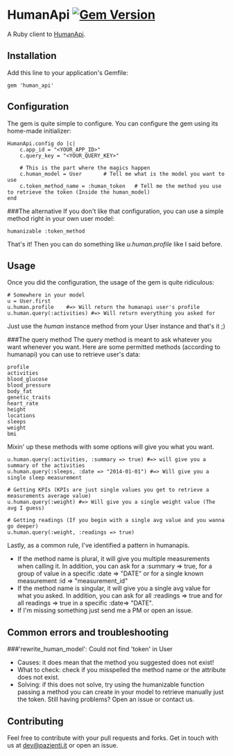 # HumanApi [![Gem Version](https://badge.fury.io/rb/human_api.png)](http://badge.fury.io/rb/human_api)
A Ruby client to [HumanApi](http://humanapi.co).

## Installation

Add this line to your application's Gemfile:

    gem 'human_api'

## Configuration
The gem is quite simple to configure. You can configure the gem using its home-made initializer:

	HumanApi.config do |c|
		c.app_id = "<YOUR_APP_ID>"
		c.query_key = "<YOUR_QUERY_KEY>"
		
		# This is the part where the magics happen
		c.human_model = User       # Tell me what is the model you want to use
		c.token_method_name = :human_token   # Tell me the method you use to retrieve the token (Inside the human_model)
	end

###The alternative
If you don't like that configuration, you can use a simple method right in your own user model:

	humanizable :token_method

That's it! Then you can do something like _u.human.profile_ like I said before.

## Usage
Once you did the configuration, the usage of the gem is quite ridiculous:

	# Somewhere in your model
	u = User.first
	u.human.profile    #=> Will return the humanapi user's profile
	u.human.query(:activities) #=> Will return everything you asked for

Just use the _human_ instance method from your User instance and that's it ;)

###The query method
The query method is meant to ask whatever you want whenever you want. Here are some permitted methods (according to humanapi) you can use to retrieve user's data:

	profile 
	activities
	blood_glucose
	blood_pressure
	body_fat
	genetic_traits
	heart_rate
	height
	locations
	sleeps
	weight
	bmi

Mixin' up these methods with some options will give you what you want. 

	u.human.query(:activities, :summary => true) #=> will give you a summary of the activities
	u.human.query(:sleeps, :date => "2014-01-01") #=> Will give you a single sleep measurement
	
	# Getting KPIs (KPIs are just single values you get to retrieve a measurements average value)
	u.human.query(:weight) #=> Will give you a single weight value (The avg I guess)
	
	# Getting readings (If you begin with a single avg value and you wanna go deeper)
	u.human.query(:weight, :readings => true)
	
Lastly, as a common rule, I've identified a pattern in humanapis. 
- If the method name is plural, it will give you multiple measurements when calling it. In addition, you can ask for a :summary => true, for a group of value in a specific :date => "DATE" or for a single known measurement :id => "measurement_id"
- If the method name is singular, it will give you a single avg value for what you asked. In addition, you can ask for all :readings => true and for all readings => true in a specific :date=> "DATE".
- If I'm missing something just send me a PM or open an issue.
	
## Common errors and troubleshooting
###'rewrite_human_model': Could not find 'token' in User
- Causes: it does mean that the method you suggested does not exist!
- What to check: check if you misspelled the method name or the attribute does not exist.
- Solving: if this does not solve, try using the humanizable function passing a method you can create in your model to retrieve manually just the token.
Still having problems? Open an issue or contact us.


## Contributing
Feel free to contribute with your pull requests and forks. Get in touch with us at dev@pazienti.it or open an issue.
